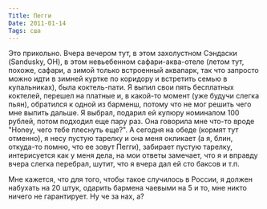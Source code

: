 ```yaml
---
Title: Пегги
Date: 2011-01-14
Tags: сша
---
```


<div class="text"><p>Это прикольно. Вчера вечером тут, в этом захолустном Сэндаски (Sandusky, OH), в этом невьебенном сафари-аква-отеле (летом тут, похоже, сафари, а зимой только встроенный аквапарк, так что запросто можно идти в зимней куртке по коридору и встретить семью в купальниках), была коктель-пати. Я выпил свои пять бесплатных коктелей, перешел на платные и, в какой-то момент (уже будучи слегка пьян), обратился к одной из барменш, потому что не мог решить чего мне выпить дальше. Я выбрал, подарил ей купюру номиналом 100 рублей, потом подходил еще пару раз. Она говорила мне что-то вроде "Honey, чего тебе плеснуть еще?".  А сегодня на обеде (кормят тут отменно), я несу пустую тарелку и она меня окликает (а я, блин, откуда-то помню, что ее зовут Пегги), забирает пустую тарелку, интерисуется как у меня дела, на мои ответы замечает, что я и вправду вчера слегка перебрал, шутит, что я вчера дал ей сто баксов и т.п.</p>
<p>Мне кажется, что для того, чтобы такое случилось в России, я должен набухать на 20 штук, одарить бармена чаевыми на 5 и то, мне никто ничего не гарантирует. Ну че за нах, а?</p></div>